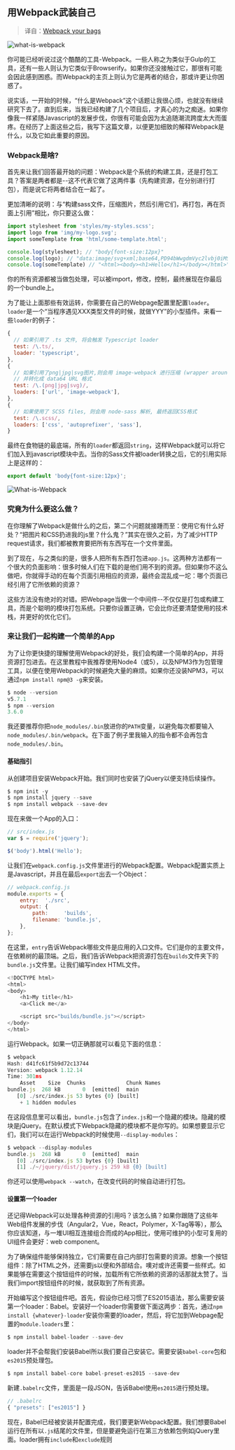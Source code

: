 ## 用Webpack武装自己

> 译自：[Webpack your bags](https://blog.madewithlove.be/post/webpack-your-bags/)

![what-is-webpack](../../image/WebpackYourBags/what-is-webpack.png)

你可能已经听说过这个酷酷的工具-Webpack。一些人称之为类似于Gulp的工具，还有一些人则认为它类似于Browserify。如果你还没接触过它，那很有可能会因此感到困惑。而Webpack的主页上则认为它是两者的结合，那或许更让你困惑了。

说实话，一开始的时候，“什么是Webpack”这个话题让我很心烦，也就没有继续研究下去了。直到后来，当我已经构建了几个项目后，才真心的为之痴迷。如果你像我一样紧随Javascript的发展步伐，你很有可能会因为太追随潮流跨度太大而蛋疼。在经历了上面这些之后，我写下这篇文章，以便更加细致的解释Webpack是什么，以及它如此重要的原因。

### Webpack是啥?

首先来让我们回答最开始的问题：Webpack是个系统的构建工具，还是打包工具？答案是两者都是--这不代表它做了这两件事（先构建资源，在分别进行打包），而是说它将两者结合在一起了。

更加清晰的说明：与“构建sass文件，压缩图片，然后引用它们，再打包，再在页面上引用”相比，你只要这么做：

```javascript
import stylesheet from 'styles/my-styles.scss';
import logo from 'img/my-logo.svg';
import someTemplate from 'html/some-template.html';

console.log(stylesheet); // "body{font-size:12px}"
console.log(logo); // "data:image/svg+xml;base64,PD94bWwgdmVyc2lvbj0iMS4wIiBlbmNvZGluZz0iVVRGLTgiIHN0YW5kYWxvbmU9Im5[...]"
console.log(someTemplate) // "<html><body><h1>Hello</h1></body></html>"
```

你的所有资源都被当做包处理，可以被import，修改，控制，最终展现在你最后的一个bundle上。

为了能让上面那些有效运转，你需要在自己的Webpage配置里配置`loader`。`loader`是一个“当程序遇见XXX类型文件的时候，就做YYY”的小型插件。来看一些`loader`的例子：

```javascript
{
  // 如果引用了 .ts 文件, 将会触发 Typescript loader
  test: /\.ts/,
  loader: 'typescript',
},
{
  // 如果引用了png|jpg|svg图片,则会用 image-webpack 进行压缩 (wrapper around imagemin)
  // 并转化成 data64 URL 格式
  test: /\.(png|jpg|svg)/,
  loaders: ['url', 'image-webpack'],
},
{
  // 如果使用了 SCSS files, 则会用 node-sass 解析, 最终返回CSS格式
  test: /\.scss/,
  loaders: ['css', 'autoprefixer', 'sass'],
}
```

最终在食物链的最底端，所有的`loader`都返回`string`，这样Webpack就可以将它们加入到javascript模块中去。当你的Sass文件被loader转换之后，它的引用实际上是这样的：

```javascript
export default 'body{font-size:12px}';
```

![What-is-Webpack](../../image/WebpackYourBags/What-is-Webpack.gif)

### 究竟为什么要这么做？

在你理解了Webpack是做什么的之后，第二个问题就接踵而至：使用它有什么好处？“把图片和CSS扔进我的js里？什么鬼？”其实在很久之前，为了减少HTTP request请求，我们都被教育要把所有东西写在一个文件里面。

到了现在，与之类似的是，很多人把所有东西打包进`app.js`。这两种方法都有一个很大的负面影响：很多时候人们在下载的是他们用不到的资源。但如果你不这么做吧，你就得手动的在每个页面引用相应的资源，最终会混乱成一坨：哪个页面已经引用了它所依赖的资源？

这些方法没有绝对的对错。把Webpage当做一个中间件--不仅仅是打包或构建工具，而是个聪明的模块打包系统。只要你设置正确，它会比你还要清楚使用的技术栈，并更好的优化它们。

### 来让我们一起构建一个简单的App

为了让你更快捷的理解使用Webpack的好处，我们会构建一个简单的App，并将资源打包进去。在这里教程中我推荐使用Node4（或5），以及NPM3作为包管理工具，以便在使用Webpack的时候避免大量的麻烦。如果你还没装NPM3，可以通过`npm install npm@3 -g`来安装。

```javascript
$ node --version
v5.7.1
$ npm --version
3.6.0
```

我还要推荐你把`node_modules/.bin`放进你的`PATH`变量，以避免每次都要输入`node_modules/.bin/webpack`。在下面了例子里我输入的指令都不会再包含`node_modules/.bin`。

#### 基础指引

从创建项目安装Webpack开始。我们同时也安装了jQuery以便支持后续操作。

```javascript
$ npm init -y
$ npm install jquery --save
$ npm install webpack --save-dev
```

现在来做一个App的入口：

```javascript
// src/index.js
var $ = require('jquery');

$('body').html('Hello');
```

让我们在`webpack.config.js`文件里进行的Webpack配置。Webpack配置实质上是Javascript，并且在最后`export`出去一个Object：

```javascript
// webpack.config.js
module.exports = {
    entry:  './src',
    output: {
        path:     'builds',
        filename: 'bundle.js',
    },
};
```

在这里，`entry`告诉Webpack哪些文件是应用的入口文件。它们是你的主要文件，在依赖树的最顶端。之后，我们告诉Webpack把资源打包在`builds`文件夹下的`bundle.js`文件里。让我们编写index HTML文件。

```javascript
<!DOCTYPE html>
<html>
<body>
    <h1>My title</h1>
    <a>Click me</a>

    <script src="builds/bundle.js"></script>
</body>
</html>
```

运行Webpack。如果一切正确那就可以看见下面的信息：

```javascript
$ webpack
Hash: d41fc61f5b9d72c13744
Version: webpack 1.12.14
Time: 301ms
    Asset    Size  Chunks             Chunk Names
bundle.js  268 kB       0  [emitted]  main
   [0] ./src/index.js 53 bytes {0} [built]
    + 1 hidden modules
```

在这段信息里可以看出，`bundle.js`包含了`index.js`和一个隐藏的模块。隐藏的模块是jQuery。在默认模式下Webpack隐藏的模块都不是你写的。如果想要显示它们，我们可以在运行Webpack的时候使用`--display-modules`：

```javascript
$ webpack --display-modules
bundle.js  268 kB       0  [emitted]  main
   [0] ./src/index.js 53 bytes {0} [built]
   [1] ./~/jquery/dist/jquery.js 259 kB {0} [built]
```

你还可以使用`webpack --watch`，在改变代码的时候自动进行打包。

#### 设置第一个loader

还记得Webpack可以处理各种资源的引用吗？该怎么搞？如果你跟随了这些年Web组件发展的步伐（Angular2，Vue，React，Polymer，X-Tag等等），那么你应该知道，与一堆UI相互连接组合而成的App相比，使用可维护的小型可复用的UI组件会更好：web component。

为了确保组件能够保持独立，它们需要在自己内部打包需要的资源。想象一个按钮组件：除了HTML之外，还需要js以便和外部结合。噢对或许还需要一些样式。如果能够在需要这个按钮组件的时候，加载所有它所依赖的资源的话那就太赞了。当我们import按钮组件的时候，就获取到了所有资源。

开始编写这个按钮组件吧。首先，假设你已经习惯了ES2015语法，那么需要安装第一个loader：Babel。安装好一个loader你需要做下面这两步：首先，通过`npm install {whatever}-loader`安装你需要的loader，然后，将它加到Webpage配置的`module.loaders`里：

```javascript
$ npm install babel-loader --save-dev
```

loader并不会帮我们安装Babel所以我们要自己安装它。需要安装`babel-core`包和`es2015`预处理包。

```javascript
$ npm install babel-core babel-preset-es2015 --save-dev
```

新建`.babelrc`文件，里面是一段JSON，告诉Babel使用`es2015`进行预处理。

```javascript
// .babelrc 
{ "presets": ["es2015"] }
```

现在，Babel已经被安装并配置完成，我们要更新Webpack配置。我们想要Babel运行在所有以`.js`结尾的文件里，但是要避免运行在第三方依赖包例如jQuery里面。loader拥有`include`和`exclude`规则